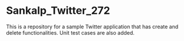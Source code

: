 # Sankalp_Twitter_272

This is a repository for a sample Twitter application that has create and delete functionalities. Unit test cases are also added.
